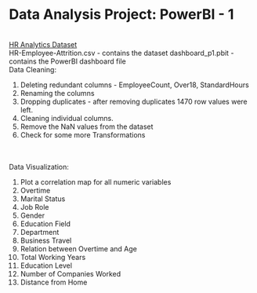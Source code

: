 # Data Analysis Project: PowerBI - 1
<br>
<a href="kaggle datasets download -d rishikeshkonapure/hr-analytics-prediction">HR Analytics Dataset</a>
<br>
HR-Employee-Attrition.csv - contains the dataset 
dashboard_p1.pbit - contains the PowerBI dashboard file 
<br>
Data Cleaning:
<ol>
<li>Deleting redundant columns - EmployeeCount, Over18, StandardHours</li>
<li>Renaming the columns</li>
<li>Dropping duplicates - after removing duplicates 1470 row values were left.</li>
<li>Cleaning individual columns.</li>
<li>Remove the NaN values from the dataset</li>
<li>Check for some more Transformations</li>
</ol>
<br>
<br>
Data Visualization:
<ol>
<li>Plot a correlation map for all numeric variables</li>
<li>Overtime</li>
<li>Marital Status</li>
<li>Job Role</li>
<li>Gender</li>
<li>Education Field</li>
<li>Department</li>
<li>Business Travel</li>
<li>Relation between Overtime and Age</li>
<li>Total Working Years</li>
<li>Education Level</li>
<li>Number of Companies Worked</li>
<li>Distance from Home</li>
</ol>
